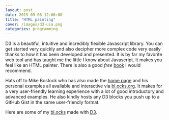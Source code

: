 ```yaml
---
layout: post
date: 2015-09-08 12:00:00
title: "HTML painting"
cover: /images/d3-usa.png
categories: programming
---
```



D3 is a beautiful, intuitive and incredibly flexible Javascript library. You can get started very quickly and also decipher more complex code very easily thanks to how it has been developed and presented. It is by far my favorite web tool and has taught me the little I know about Javascript. It makes you feel like an HTML painter. There is also a good *free* [book][d3-book] I would recommend.

Hats off to Mike Bostock who has also made the [home page][d3] and his personal examples all available and interactive via [bl.ocks.org][blocks-mb]. It makes for a very user-friendly learning experience with a lot of good introductory and advanced examples. He also kindly hosts any D3 blocks you push up to a GitHub Gist in the same user-friendly format.

Here are some of my [bl.ocks][blocks-mu] made with [D3][d3]. 

[d3-book]:		http://chimera.labs.oreilly.com/books/1230000000345
[blocks-mb]:	http://bl.ocks.org/mbostock
[blocks-mu]:	http://bl.ocks.org/muratabur
[d3]:			http://d3js.org